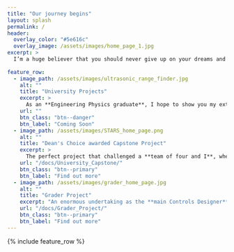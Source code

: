 ```yaml
---
title: "Our journey begins"
layout: splash
permalink: /
header:
  overlay_color: "#5e616c"
  overlay_image: /assets/images/home_page_1.jpg
excerpt: >
  I’m a huge believer that you should never give up on your dreams and that hard work never fails. On this website you’ll find my milestone projects that illustrate how I’ve grown over the years.<br />
           
feature_row:
  - image_path: /assets/images/ultrasonic_range_finder.jpg
    alt: ""
    title: "University Projects"
    excerpt: >
      As an **Engineering Physics graduate**, I hope to show you my extensive experience in **software, electrical and mechanical** design and development. Here you'll find a range of projects that I'm proud of. <br /><br />
    url: ""
    btn_class: "btn--danger"
    btn_label: "Coming Soon"
  - image_path: /assets/images/STARS_home_page.png
    alt: ""
    title: "Dean's Choice awarded Capstone Project"
    excerpt: >
      The perfect project that challenged a **team of four and I**, where we caught the attention of **CHCH news**, Hamilton's local news network and the **praise of our professor**! <br />
    url: "/docs/University_Capstone/"
    btn_class: "btn--primary"
    btn_label: "Find out more"
  - image_path: /assets/images/grader_home_page.jpg
    alt: ""
    title: "Grader Project"
    excerpt: "An enormous undertaking as the **main Controls Designer** for this project. Where I took a major step into the **mining industry** and by taking that step applied everything I knew as an Engineering Physics graduate. Definitely my proudest achievement thus far!   "
    url: "/docs/Grader_Project/"
    btn_class: "btn--primary"
    btn_label: "Find out more"      
---
```


{% include feature_row %}
